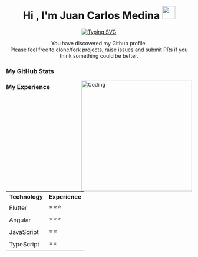 
<h1 align="center"><b>Hi , I'm Juan Carlos Medina </b><img src="https://media.giphy.com/media/hvRJCLFzcasrR4ia7z/giphy.gif" width="35"></h1>
<!--  -->
<p align="center">
<a href="https://git.io/typing-svg"><img src="https://readme-typing-svg.herokuapp.com?font=Fira+Code&pause=1000&color=F71DD1&random=false&width=435&lines=Computer+Systems+Engineer" alt="Typing SVG" /></a>
</p>

<div align="center">

You have discovered my Github profile. <br>
Please feel free to clone/fork projects, raise issues and submit PRs if you think something could be better. <br>

</div>

<h3>My GitHub Stats</h3>
<img align="right" alt="Coding" width="300" src="https://cdn.dribbble.com/users/1277312/screenshots/14733298/media/39b1045e593737587dd60e42c8422d1f.gif" >


<h3>My Experience</h3>
<!-- Incluye Font Awesome -->
<link rel="stylesheet" href="https://cdnjs.cloudflare.com/ajax/libs/font-awesome/6.0.0/css/all.min.css" integrity="sha512-AOtB3JQ/v3o7Y3MmODXW/m5zZhcSRiZIdC5rFr+T3ueKKGu7pRVa4eOTbT4vL5r0xlrJxm+v7Z1sO8J/jgHJQ==" crossorigin="anonymous" referrerpolicy="no-referrer" />

<table>
  <tr>
    <th>Technology</th>
    <th>Experience</th>
  </tr>
  <tr>
    <td><i class="fab fa-flutter"></i> Flutter</td>
    <td>⭐️⭐️⭐️</td>
  </tr>
  <tr>
    <td><i class="fab fa-angular"></i> Angular</td>
    <td>⭐️⭐️⭐️</td>
  </tr>
  <tr>
    <td><i class="fab fa-js"></i> JavaScript</td>
    <td>⭐️⭐️</td>
  </tr>
  <tr>
    <td><i class="fab fa-react"></i> TypeScript</td>
    <td>⭐️⭐️</td>
  </tr>
</table>
<br>

<!--
**JuanMedinaRdz/JuanMedinaRdz** is a ✨ _special_ ✨ repository because its `README.md` (this file) appears on your GitHub profile.

Here are some ideas to get you started:

- 🔭 I’m currently working on ...
- 🌱 I’m currently learning ...
- 👯 I’m looking to collaborate on ...
- 🤔 I’m looking for help with ...
- 💬 Ask me about ...
- 📫 How to reach me: ...
- 😄 Pronouns: ...
- ⚡ Fun fact: ...
-->
